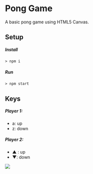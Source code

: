 # Pong Game

A basic pong game using HTML5 Canvas.

## Setup

##### Install

`> npm i`

##### Run

`> npm start`

## Keys

##### Player 1:
* a: up
* z: down

##### Player 2:
* ▲ : up
* ▼: down

<img src="http://imgur.com/a/Fif8n.png">
